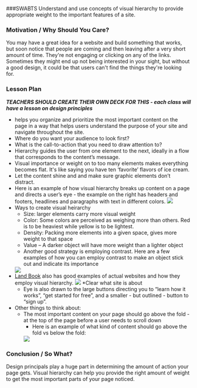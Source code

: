 ###SWABTS
Understand and use concepts of visual hierarchy to provide appropriate weight to the important features of a site. 

### Motivation / Why Should You Care?
You may have a great idea for a website and build something that works, but soon notice that people are coming and then leaving after a very short amount of time. They're not engaging or clicking on any of the links. Sometimes they might end up not being interested in your sight, but without a good design, it could be that users can't find the things they're looking for.

### Lesson Plan
***TEACHERS SHOULD CREATE THEIR OWN DECK FOR THIS - each class will have a lesson on design principles***
* helps you organize and prioritize the most important content on the page in a way that helps users understand the purpose of your site and navigate throughout the site.
* Where do you want your audience to look first? 
* What is the call-to-action that you need to draw attention to?
* Hierarchy guides the user from one element to the next, ideally in a flow that corresponds to the content’s message. 
* Visual importance or weight on to too many elements makes everything becomes flat. It's like saying you have ten ‘favorite’ flavors of ice cream. 
* Let the content shine and and make sure graphic elements don’t distract.
* Here is an example of how visual hierarchy breaks up content on a page and directs a user’s eye - the example on the right has headers and footers, headlines and paragraphs with text in different colors.
  <img src="https://s3.amazonaws.com/after-school-assets/visual-hierarchy-text.png">
* Ways to create visual heirarchy 
  * Size: larger elements carry more visual weight
  * Color: Some colors are perceived as weighing more than others. Red is to be heaviest while yellow is to be lightest.
  * Density: Packing more elements into a given space, gives more weight to that space
  * Value – A darker object will have more weight than a lighter object
  * Another good strategy is employing contrast. Here are a few examples of how you can employ contrast to make an object stick out and indicate its importance
  <img src="https://s3.amazonaws.com/after-school-assets/simple_contrasts-1.png">
* [Land Book](http://land-book.com/) also has good examples of actual websites and how they employ visual hierarchy.
  <img src="https://s3.amazonaws.com/after-school-assets/visual-hierarchy-example.png">
    *Clear what site is about
    * Eye is also drawn to the large buttons directing you to “learn how it works”, “get started for free”, and a smaller - but outlined - button to “sign up”.
* Other things to think about:
  * The most important content on your page should go above the fold - at the top of the page before a user needs to scroll down
    * Here is an example of what kind of content should go above the fold vs below the fold:
    <img src="https://s3.amazonaws.com/after-school-assets/visual-hierarchy-above-the-fold.png">

### Conclusion / So What?
Design principals play a huge part in determining the amount of action your page gets. Visual hierarchy can help you provide the right amount of weight to get the most important parts of your page noticed.


